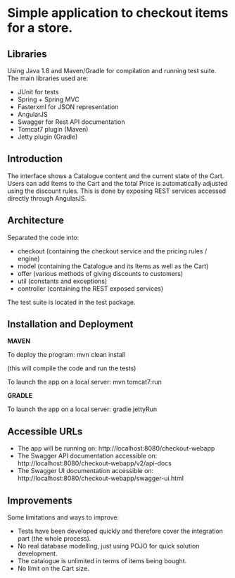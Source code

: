 Simple application to checkout items for a store.
===

Libraries
---
Using Java 1.8 and Maven/Gradle for compilation and running test suite.
The main libraries used are:
- JUnit for tests
- Spring + Spring MVC
- Fasterxml for JSON representation
- AngularJS
- Swagger for Rest API documentation
- Tomcat7 plugin (Maven)
- Jetty plugin (Gradle)

Introduction
---
The interface shows a Catalogue content and the current state of the Cart.
Users can add Items to the Cart and the total Price is automatically adjusted using the discount rules.
This is done by exposing REST services accessed directly through AngularJS.

Architecture
---
Separated the code into:
- checkout (containing the checkout service and the pricing rules / engine)
- model (containing the Catalogue and its Items as well as the Cart)
- offer (various methods of giving discounts to customers)
- util (constants and exceptions)
- controller (containing the REST exposed services)

The test suite is located in the test package.

Installation and Deployment
---

**MAVEN**

To deploy the program:
  mvn clean install

(this will compile the code and run the tests)

To launch the app on a local server:
  mvn tomcat7:run

**GRADLE**

To launch the app on a local server:
  gradle jettyRun


Accessible URLs
---

- The app will be running on: http://localhost:8080/checkout-webapp
- The Swagger API documentation accessible on: http://localhost:8080/checkout-webapp/v2/api-docs
- The Swagger UI documentation accessible on: http://localhost:8080/checkout-webapp/swagger-ui.html


Improvements
---
Some limitations and ways to improve:
- Tests have been developed quickly and therefore cover the integration part (the whole process).
- No real database modelling, just using POJO for quick solution development.
- The catalogue is unlimited in terms of items being bought.
- No limit on the Cart size.
